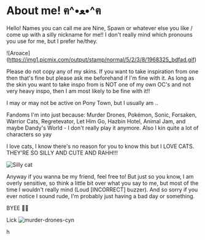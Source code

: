 # About me! ฅ^•ﻌ•^ฅ
Hello! Names you can call me are Nine, Spawn or whatever else you like / come up with a silly nickname for me!! I don't really mind which pronouns you use for me, but I prefer he/they.

![Aroace] (https://img1.picmix.com/output/stamp/normal/5/2/3/8/1968325_bdfad.gif)

Please do not copy any of my skins. If you want to take inspiration from one then that's fine but please ask me beforehand if I'm fine with it. As long as the skin you want to take inspo from is NOT one of my own OC's and not very heavy inspo, then I am most likely to be fine with it!!

I may or may not be active on Pony Town, but I usually am ..

Fandoms I'm into just because: Murder Drones, Pokémon, Sonic, Forsaken, Warrior Cats, Regretevator, Let Him Go, Hazbin Hotel, Animal Jam, and maybe Dandy's World - I don't really play it anymore.
Also I kin quite a lot of characters so yay

I love cats, I know there's no reason for you to know this but I LOVE CATS. THEY'RE SO SILLY AND CUTE AND RAHH!!! 

![Silly cat](https://media.giphy.com/media/v1.Y2lkPTc5MGI3NjExZHczYjQycWNheWZ1YXN1ajZ4NnhseGtwMXZ4c2RjdmM1ZTdrdmV6aSZlcD12MV9naWZzX3NlYXJjaCZjdD1n/MDJ9IbxxvDUQM/giphy.gif)

Anyway if you wanna be my friend, feel free to! But just so you know, I am overly sensitive, so think a little bit over what you say to me, but most of the time I wouldn't really mind (Loud [INCORRECT] buzzer). And so sorry if you ever notice I sound rude, I'm probably just having a bad day or something. 

BYEE 👋😼

Lick
![murder-drones-cyn](https://github.com/user-attachments/assets/e3aca81d-4a29-42dc-885a-b4983a24fad6)




h
